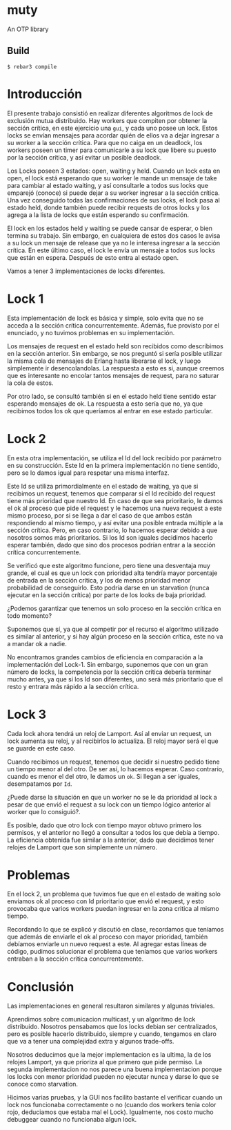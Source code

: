 muty
=====

An OTP library

Build
-----

    $ rebar3 compile

# Introducción

El presente trabajo consistió en realizar diferentes algoritmos de lock de exclusión mutua distribuido. Hay workers que compiten por obtener la sección crítica, en este ejercicio una `gui`, y cada uno posee un lock. Estos locks se envían mensajes para acordar quién de ellos va a dejar ingresar a su worker a la sección crítica. Para que no caiga en un deadlock, los workers poseen un timer para comunicarle a su lock que libere su puesto por la sección crítica, y así evitar un posible deadlock.

Los Locks poseen 3 estados: open, waiting y held. Cuando un lock esta en open, el lock está esperando que su worker le mande un mensaje de take para cambiar al estado waiting, y así consultarle a todos sus locks que emparejó (conoce) si puede dejar a su worker ingresar a la sección crítica. Una vez conseguido todas las confirmaciones de sus locks, el lock pasa al estado held, donde también puede recibir requests de otros locks y los agrega a la lista de locks que están esperando su confirmación.

El lock en los estados held y waiting se puede cansar de esperar, o bien termina su trabajo. Sin embargo, en cualquiera de estos dos casos le avisa a su lock un mensaje de release que ya no le interesa ingresar a la sección crítica. En este último caso, el lock le envía un mensaje a todos sus locks que están en espera. Después de esto entra al estado open.

Vamos a tener 3 implementaciones de locks diferentes.

# Lock 1

Esta implementación de lock es básica y simple, solo evita que no se acceda a la sección crítica concurrentemente. Además, fue provisto por el enunciado, y no tuvimos problemas en su implementación. 

Los mensajes de request en el estado held son recibidos como describimos en la sección anterior. Sin embargo, se nos preguntó si sería posible utilizar la misma cola de mensajes de Erlang hasta liberarse el lock, y luego simplemente ir desencolandolas. La respuesta a esto es si, aunque creemos que es interesante no encolar tantos mensajes de request, para no saturar la cola de estos.

Por otro lado, se consultó también si en el estado held tiene sentido estar esperando mensajes de ok. La respuesta a esto sería que no, ya que recibimos todos los ok que queríamos al entrar en ese estado particular.

# Lock 2

En esta otra implementación, se utiliza el Id del lock recibido por parámetro en su construcción. Este Id en la primera implementación no tiene sentido, pero se lo damos igual para respetar una misma interfaz.

Este Id se utiliza primordialmente en el estado de waiting, ya que si recibimos un request, tenemos que comparar si el Id recibido del request tiene más prioridad que nuestro Id. En caso de que sea prioritario, le damos el ok al proceso que pide el request y le hacemos una nueva request a este mismo proceso, por si se llega a dar el caso de que ambos están respondiendo al mismo tiempo, y así evitar una posible entrada múltiple a la sección crítica. Pero, en caso contrario, lo hacemos esperar debido a que nosotros somos más prioritarios. Si los Id son iguales decidimos hacerlo esperar también, dado que sino dos procesos podrían entrar a la sección crítica concurrentemente.

Se verificó que este algoritmo funcione, pero tiene una desventaja muy grande, el cual es que un lock con prioridad alta tendría mayor porcentaje de entrada en la sección crítica, y los de menos prioridad menor probabilidad de conseguirlo. Esto podría darse en un starvation (nunca ejecutar en la sección crítica) por parte de los looks de baja prioridad.

¿Podemos garantizar que tenemos un solo proceso en la sección crítica en todo momento?

Suponemos que sí, ya que al competir por el recurso el algoritmo utilizado es similar al anterior, y si hay algún proceso en la sección crítica, este no va a mandar ok a nadie.

No encontramos grandes cambios de eficiencia en comparación a la implementación del Lock-1. Sin embargo, suponemos que con un gran número de locks, la competencia por la sección crítica debería terminar mucho antes, ya que si los Id son diferentes, uno será más prioritario que el resto y entrara más rápido a la sección crítica.


# Lock 3

Cada lock ahora tendrá un reloj de Lamport. Así al enviar un request, un lock aumenta su reloj, y al recibirlos lo actualiza. El reloj mayor será el que se guarde en este caso.

Cuando recibimos un request, tenemos que decidir si nuestro pedido tiene
un tiempo menor al del otro. De ser así, lo hacemos esperar. Caso contrario, cuando
es menor el del otro, le damos un `ok`. Si llegan a ser iguales, desempatamos por
`Id`.

¿Puede darse la situación en que un worker no se le da prioridad al lock a pesar
de que envió el request a su lock con un tiempo lógico anterior al worker que lo
consiguió?. 

Es posible, dado que otro lock con tiempo mayor obtuvo primero
los permisos, y el anterior no llegó a consultar a todos los que debía
a tiempo. La eficiencia obtenida fue similar a la anterior, dado que decidimos tener
relojes de Lamport que son simplemente un número.



# Problemas

En el lock 2, un problema que tuvimos fue que en el estado de waiting solo enviamos ok al proceso con Id prioritario que envió el request, y esto provocaba que varios workers puedan ingresar en la zona critica al mismo tiempo.

Recordando lo que se explicó y discutió en clase, recordamos que teníamos que además de enviarle el ok al proceso con mayor prioridad, también debíamos enviarle un nuevo request a este. Al agregar estas líneas de código, pudimos solucionar el problema que teníamos que varios workers entraban a la sección crítica concurrentemente.

# Conclusión

Las implementaciones en general resultaron similares y algunas triviales.

Aprendimos sobre comunicacion multicast, y un algoritmo de lock distribuido. Nosotros pensabamos que los locks debian ser centralizados, pero es posible hacerlo distribuido, siempre y cuando, tengamos en claro que va a tener una complejidad extra y algunos trade-offs.

Nosotros deducimos que la mejor implementacion es la ultima, la de los relojes Lamport, ya que prioriza al que primero que pide permiso. La segunda implementacion no nos parece una buena implementacion porque los locks con menor prioridad pueden no ejecutar nunca y darse lo que se conoce como starvation.

Hicimos varias pruebas, y la GUI nos facilito bastante el verificar cuando un lock nos funcionaba correctamente o no (cuando dos workers tenia color rojo, deduciamos que estaba mal el Lock). Igualmente, nos costo mucho debuggear cuando no funcionaba algun lock.